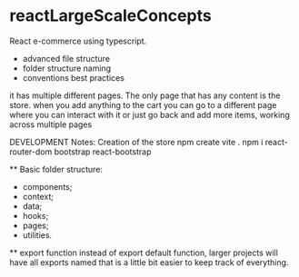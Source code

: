 # reactLargeScaleConcepts

React e-commerce using typescript. 
- advanced file structure
- folder structure naming
- conventions best practices


it has multiple different pages. The only page that has any content is the store.
when you add anything to the cart you can go to a different page where you can interact with it or just go back and add more items, working across multiple pages


DEVELOPMENT Notes:
Creation of the store
npm create vite .
npm i react-router-dom bootstrap react-bootstrap

** Basic folder structure:
- components;
- context;
- data;
- hooks;
- pages;
- utilities.

** export function instead of export default function, larger projects will have all exports named that is a little bit easier to keep track of everything.






